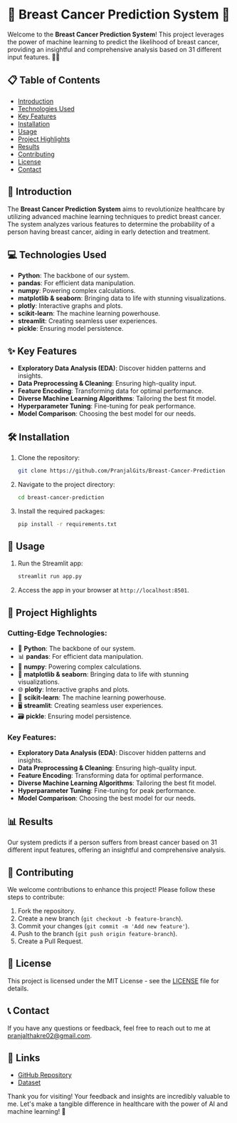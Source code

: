 # 🌟 Breast Cancer Prediction System 🌟

Welcome to the **Breast Cancer Prediction System**! This project leverages the power of machine learning to predict the likelihood of breast cancer, providing an insightful and comprehensive analysis based on 31 different input features. 🚀💡

## 📋 Table of Contents
- [Introduction](#introduction)
- [Technologies Used](#technologies-used)
- [Key Features](#key-features)
- [Installation](#installation)
- [Usage](#usage)
- [Project Highlights](#project-highlights)
- [Results](#results)
- [Contributing](#contributing)
- [License](#license)
- [Contact](#contact)

## 🌟 Introduction
The **Breast Cancer Prediction System** aims to revolutionize healthcare by utilizing advanced machine learning techniques to predict breast cancer. The system analyzes various features to determine the probability of a person having breast cancer, aiding in early detection and treatment.

## 💻 Technologies Used
- **Python**: The backbone of our system.
- **pandas**: For efficient data manipulation.
- **numpy**: Powering complex calculations.
- **matplotlib & seaborn**: Bringing data to life with stunning visualizations.
- **plotly**: Interactive graphs and plots.
- **scikit-learn**: The machine learning powerhouse.
- **streamlit**: Creating seamless user experiences.
- **pickle**: Ensuring model persistence.

## ✨ Key Features
- **Exploratory Data Analysis (EDA)**: Discover hidden patterns and insights.
- **Data Preprocessing & Cleaning**: Ensuring high-quality input.
- **Feature Encoding**: Transforming data for optimal performance.
- **Diverse Machine Learning Algorithms**: Tailoring the best fit model.
- **Hyperparameter Tuning**: Fine-tuning for peak performance.
- **Model Comparison**: Choosing the best model for our needs.

## 🛠️ Installation
1. Clone the repository:
    ```sh
    git clone https://github.com/PranjalGits/Breast-Cancer-Prediction
    ```
2. Navigate to the project directory:
    ```sh
    cd breast-cancer-prediction
    ```
3. Install the required packages:
    ```sh
    pip install -r requirements.txt
    ```

## 🚀 Usage
1. Run the Streamlit app:
    ```sh
    streamlit run app.py
    ```
2. Access the app in your browser at `http://localhost:8501`.

## 🔬 Project Highlights
### Cutting-Edge Technologies:
- 🐍 **Python**: The backbone of our system.
- 📊 **pandas**: For efficient data manipulation.
- 🔢 **numpy**: Powering complex calculations.
- 🎨 **matplotlib & seaborn**: Bringing data to life with stunning visualizations.
- 🌐 **plotly**: Interactive graphs and plots.
- 🤖 **scikit-learn**: The machine learning powerhouse.
- 🖥️ **streamlit**: Creating seamless user experiences.
- 🗃️ **pickle**: Ensuring model persistence.

### Key Features:
- **Exploratory Data Analysis (EDA)**: Discover hidden patterns and insights.
- **Data Preprocessing & Cleaning**: Ensuring high-quality input.
- **Feature Encoding**: Transforming data for optimal performance.
- **Diverse Machine Learning Algorithms**: Tailoring the best fit model.
- **Hyperparameter Tuning**: Fine-tuning for peak performance.
- **Model Comparison**: Choosing the best model for our needs.

## 📊 Results
Our system predicts if a person suffers from breast cancer based on 31 different input features, offering an insightful and comprehensive analysis.

## 🤝 Contributing
We welcome contributions to enhance this project! Please follow these steps to contribute:
1. Fork the repository.
2. Create a new branch (`git checkout -b feature-branch`).
3. Commit your changes (`git commit -m 'Add new feature'`).
4. Push to the branch (`git push origin feature-branch`).
5. Create a Pull Request.

## 📄 License
This project is licensed under the MIT License - see the [LICENSE](LICENSE) file for details.

## 📞 Contact
If you have any questions or feedback, feel free to reach out to me at [pranjalthakre02@gmail.com](mailto:your-email@example.com).

## 🔗 Links
- [GitHub Repository](https://github.com/PranjalGits/Breast-Cancer-Prediction)
- [Dataset](https://www.kaggle.com/datasets/yasserh/breast-cancer-dataset)

Thank you for visiting! Your feedback and insights are incredibly valuable to me. Let's make a tangible difference in healthcare with the power of AI and machine learning! 🌟
